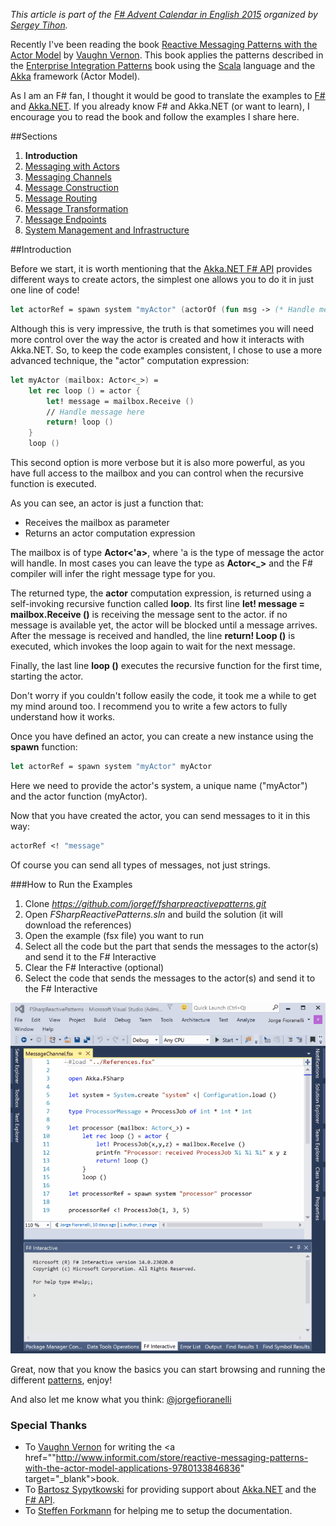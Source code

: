 *This article is part of the <a href="https://sergeytihon.wordpress.com/2015/10/25/f-advent-calendar-in-english-2015"  target="_blank">F# Advent Calendar in English 2015</a> organized by <a href="https://twitter.com/sergey_tihon" target="_blank">Sergey Tihon</a>.*

Recently I've been reading the book <a href="http://www.informit.com/store/reactive-messaging-patterns-with-the-actor-model-applications-9780133846836" target="_blank">Reactive Messaging Patterns with the Actor Model</a> by <a href="https://twitter.com/vaughnvernon" target="_blank">Vaughn Vernon</a>. This book applies the patterns described in the <a href="http://www.informit.com/store/enterprise-integration-patterns-designing-building-9780321200686" target="_blank">Enterprise Integration Patterns</a> book using the <a href="http://www.scala-lang.org" target="_blank">Scala</a> language and the <a href="http://akka.io/" target="_blank">Akka</a> framework (Actor Model).

As I am an F# fan, I thought it would be good to translate the examples to <a href="http://fsharp.org" target="_blank">F#</a> and <a href="http://getakka.net" target="_blank">Akka.NET</a>. If you already know F# and Akka.NET (or want to learn), I encourage you to read the book and follow the examples I share here.

##Sections

1. **Introduction**
2. [Messaging with Actors](messaging-with-actors.html)
3. [Messaging Channels](messaging-channels.html)
4. [Message Construction](message-construction.html)
5. [Message Routing](message-routing.html)
6. [Message Transformation](message-transformation.html)
7. [Message Endpoints](message-endpoints.html)
8. [System Management and Infrastructure](system-management-and-infrastructure.html)

##Introduction

Before we start, it is worth mentioning that the <a href="http://getakka.net/docs/FSharp API" target="_blank">Akka.NET F# API</a> provides different ways to create actors, the simplest one allows you to do it in just one line of code!

```fsharp
let actorRef = spawn system "myActor" (actorOf (fun msg -> (* Handle message here *) () ))
```

Although this is very impressive, the truth is that sometimes you will need more control over the way the actor is created and how it interacts with Akka.NET. So, to keep the code examples consistent, I chose to use a more advanced technique, the "actor" computation expression:

```fsharp
let myActor (mailbox: Actor<_>) = 
    let rec loop () = actor {
        let! message = mailbox.Receive ()
        // Handle message here
        return! loop ()
    }
    loop ()
```

This second option is more verbose but it is also more powerful, as you have full access to the mailbox and you can control when the recursive function is executed. 

As you can see, an actor is just a function that:

- Receives the mailbox as parameter
- Returns an actor computation expression

The mailbox is of type **Actor<'a>**, where 'a is the type of message the actor will handle. In most cases you can leave the type as **Actor<_>** and the F# compiler will infer the right message type for you.

The returned type, the **actor** computation expression, is returned using a self-invoking recursive function called **loop**. Its first line **let! message = mailbox.Receive ()** is receiving the message sent to the actor. if no message is available yet, the actor will be blocked until a message arrives. After the message is received and handled, the line **return! Loop ()**  is executed, which invokes the loop again to wait for the next message. 

Finally, the last line **loop ()** executes the recursive function for the first time, starting the actor. 

Don't worry if you couldn't follow easily the code, it took me a while to get my mind around too. I recommend you to write a few actors to fully understand how it works.

Once you have defined an actor, you can create a new instance using the **spawn** function:

```fsharp
let actorRef = spawn system "myActor" myActor
```

Here we need to provide the actor's system, a unique name ("myActor") and the actor function (myActor). 

Now that you have created the actor, you can send messages to it in this way:

```fsharp
actorRef <! "message"
```

Of course you can send all types of messages, not just strings.

###How to Run the Examples

1. Clone *https://github.com/jorgef/fsharpreactivepatterns.git*
2. Open *FSharpReactivePatterns.sln* and build the solution (it will download the references)
3. Open the example (fsx file) you want to run
4. Select all the code but the part that sends the messages to the actor(s) and send it to the F# Interactive
5. Clear the F# Interactive (optional)
6. Select the code that sends the messages to the actor(s) and send it to the F# Interactive

<img src="img/run.gif" />

Great, now that you know the basics you can start browsing and running the different [patterns](#Sections), enjoy! 

And also let me know what you think: <a href="https://twitter.com/jorgefioranelli" target="_blank">@jorgefioranelli</a>

### Special Thanks

- To <a href="https://twitter.com/vaughnvernon" target="_blank">Vaughn Vernon</a> for writing the <a href=""http://www.informit.com/store/reactive-messaging-patterns-with-the-actor-model-applications-9780133846836" target="_blank">book</a>.
- To <a href="https://twitter.com/Horusiath" target="_blank">Bartosz Sypytkowski</a> for providing support about <a href="https://getakka.net" target="_blank">Akka.NET</a> and the <a href="https://getakka.net" target="_blank">F# API</a>.
- To <a href="https://twitter.com/sforkmann" target="_blank">Steffen Forkmann</a> for helping me to setup the documentation.